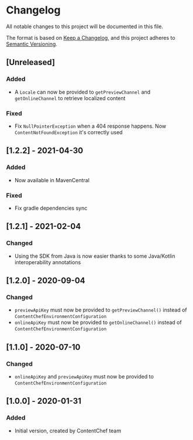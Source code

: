 # Changelog
All notable changes to this project will be documented in this file.

The format is based on [Keep a Changelog](https://keepachangelog.com/en/1.0.0/), and this project adheres to [Semantic Versioning](https://semver.org/spec/v2.0.0.html).
## [Unreleased]
### Added
- A `Locale` can now be provided to `getPreviewChannel` and `getOnlineChannel` to retrieve localized content
### Fixed
- Fix `NullPointerException` when a 404 response happens. Now `ContentNotFoundException` it's correctly used 

## [1.2.2] - 2021-04-30
### Added
- Now available in MavenCentral
### Fixed
- Fix gradle dependencies sync

## [1.2.1] - 2021-02-04
### Changed
- Using the SDK from Java is now easier thanks to some Java/Kotlin interoperability annotations

## [1.2.0] - 2020-09-04
### Changed
- `previewApiKey` must now be provided to `getPreviewChannel()` instead of `ContentChefEnvironmentConfiguration`
- `onlineApiKey` must now be provided to `getOnlineChannel()` instead of `ContentChefEnvironmentConfiguration`

## [1.1.0] - 2020-07-10
### Changed
- `onlineApiKey` and `previewApiKey` must now be provided to `ContentChefEnvironmentConfiguration`

## [1.0.0] - 2020-01-31
### Added
- Initial version, created by ContentChef team